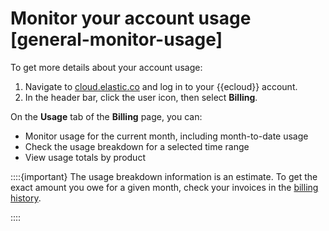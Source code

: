 # Monitor your account usage [general-monitor-usage]

To get more details about your account usage:

1. Navigate to [cloud.elastic.co](https://cloud.elastic.co/) and log in to your {{ecloud}} account.
2. In the header bar, click the user icon, then select **Billing**.

On the **Usage** tab of the **Billing** page, you can:

* Monitor usage for the current month, including month-to-date usage
* Check the usage breakdown for a selected time range
* View usage totals by product

::::{important}
The usage breakdown information is an estimate. To get the exact amount you owe for a given month, check your invoices in the [billing history](../../../deploy-manage/cloud-organization/billing/view-billing-history.md).

::::
